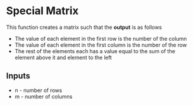 # Special Matrix #
This function creates a matrix such that the **output** is as follows
* The value of each element in the first row is the number of the column
* The value of each element in the first column is the number of the row
* The rest of the elements each has a value equal to the sum of the element above it and element to the left
 ## Inputs ##
* n - number of rows
* m - number of columns
